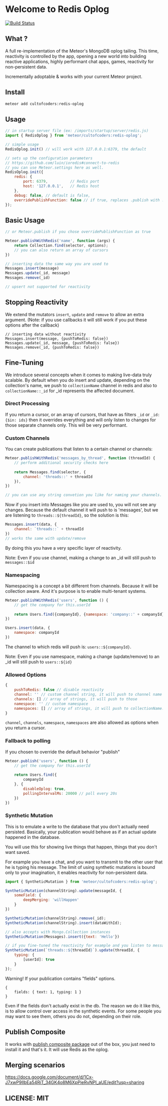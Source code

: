 Welcome to Redis Oplog
======================

[![Build Status](https://api.travis-ci.org/cult-of-coders/redis-oplog.svg?branch=master)](https://travis-ci.org/cult-of-coders/redis-oplog)


## What ?

A full re-implementation of the Meteor's MongoDB oplog tailing. This time, reactivity is controlled by the app, opening a new world
into building reactive applications, highly performant chat apps, games, reactivity for non-persistent data.

Incrementally adoptable & works with your current Meteor project.

## Install

```bash
meteor add cultofcoders:redis-oplog
```

## Usage

```js
// in startup server file (ex: /imports/startup/server/redis.js)
import { RedisOplog } from 'meteor/cultofcoders:redis-oplog';

// simple usage
RedisOplog.init() // will work with 127.0.0.1:6379, the default

// sets up the configuration parameters 
// https://github.com/luin/ioredis#connect-to-redis
// you can use Meteor.settings here as well.
RedisOplog.init({
    redis: {
        port: 6379,          // Redis port
        host: '127.0.0.1',   // Redis host
    },
    debug: false, // default is false,
    overridePublishFunction: false // if true, replaces .publish with .publishWithRedis
});
```

## Basic Usage

```js
// or Meteor.publish if you chose overridePublishFunction as true

Meteor.publishWithRedis('name', function (args) {
    return Collection.find(selector, options);
    // you can also return an array of cursors
})
```

```js
// inserting data the same way you are used to
Messages.insert(message)
Messages.update(_id, message)
Messages.remove(_id)

// upsert not supported for reactivity
```

## Stopping Reactivity

We extend the mutators `insert`, `update` and `remove` to allow an extra argument. (Note: if you use callbacks it will still work if you put these options after the callback)

```
// inserting data without reactivity
Messages.insert(message, {pushToRedis: false})
Messages.update(_id, message, {pushToRedis: false})
Messages.remove(_id, {pushToRedis: false})
```

## Fine-Tuning

We introduce several concepts when it comes to making live-data truly scalable.
By default when you do insert and update, depending on the collection's name, we push
to `collectionName` channel in redis and also to `collectionName::_id` for _id represents
the affected document.

### Direct Processing

If you return a cursor, or an array of cursors, that have as filters `_id` or `_id: {$in: ids}` then it overrides 
everything and will only listen to changes for those separate channels only. This will be very performant.

### Custom Channels

You can create publications that listen to a certain channel or channels:
```js
Meteor.publishWithRedis('messages_by_thread', function (threadId) {
    // perform additional security checks here
    
    return Messages.find(selector, {
        channel: 'threads::' + threadId
    }),
})

// you can use any string convetion you like for naming your channels.
```

Now if you insert into Messages like you are used to, you will not see any changes. Because
the default channel it will push to is 'messages', but we are listening to `threads::${threadId}`, so 
the solution is this:

```js
Messages.insert(data, {
    channel: `threads::` + threadId
})
// works the same with update/remove
```

By doing this you have a very specific layer of reactivity.

Note: Even if you use channel, making a change to an _id will still push to `messages::$id`

### Namespacing

Namespacing is a concept a bit different from channels. Because it will be collection aware. And it's purpose is to enable
multi-tenant systems.

```js
Meteor.publishWithRedis('users', function () {
    // get the company for this.userId
    
    return Users.find({companyId}, {namespace: 'company::' + companyId})
})
```

```js
Users.insert(data, {
    namespace: companyId
})
```

The channel to which redis will push is: `users::${companyId}`.

Note: Even if you use namespace, making a change (update/remove) to an _id will still push to `users::${id}`

### Allowed Options

```js
{
    pushToRedis: false // disable reactivity
    channel: '' // custom channel string, it will push to channel name
    channels: [] // array of strings, it will push to those
    namespace: '' // custom namespace
    namespaces: [] // array of strings, it will push to collectionName::namespace
}
```

`channel`, `channels`, `namespace`, `namespaces` are also allowed as options when you return a cursor.

### Fallback to polling

If you chosen to override the default behavior "publish"
```js
Meteor.publish('users', function () {
    // get the company for this.userId
    
    return Users.find({
        companyId
    }, {
        disableOplog: true,
        pollingIntervalMs: 20000 // poll every 20s
    })
})
```

### Synthetic Mutation

This is to emulate a write to the database that you don't actually need persisted. Basically,
your publication would behave as if an actual update happened in the database.

You will use this for showing live things that happen, things that you don't want saved. 

For example you have a chat, and you want to transmit to the other user that he is typing his message.
The limit of using synthetic mutations is bound only to your imagination, it enables reactivity for non-persistent data.

```js
import { SyntheticMutation } from 'meteor/cultofcoders:redis-oplog';

SyntheticMutation(channelString).update(messageId, {
    someField: {
        deepMerging: 'willHappen'
    }
})

SyntheticMutation(channelString).remove(_id);
SyntheticMutation(channelString).insert(dataWithId);

// also accepts with Mongo.Collection instances
SyntheticMutation(Messages).insert({text: 'Hello'})

// if you fine-tuned the reactivity for example and you listen to message son a thread
SyntheticMutation(`threads::${threadId}`).update(threadId, {
    typing: {
        [userId]: true
    }
});
```

Warning! If your publication contains "fields" options.
```
{
    fields: { text: 1, typing: 1 }
}
```

Even if the fields don't actually exist in the db. The reason we do it like this, is to allow control over access in the synthetic events.
For some people you may want to see them, others you do not, depending on their role.

## Publish Composite

It works with [publish composite package](https://github.com/englue/meteor-publish-composite) out of the box, you just need to install it and that's it. It will use Redis as the oplog.

## Merging scenarios

https://docs.google.com/document/d/1Cx-J7xwP9IlbEa54RiT_34GK4o8M6XpPieRvNPI_aUE/edit?usp=sharing

## LICENSE: MIT